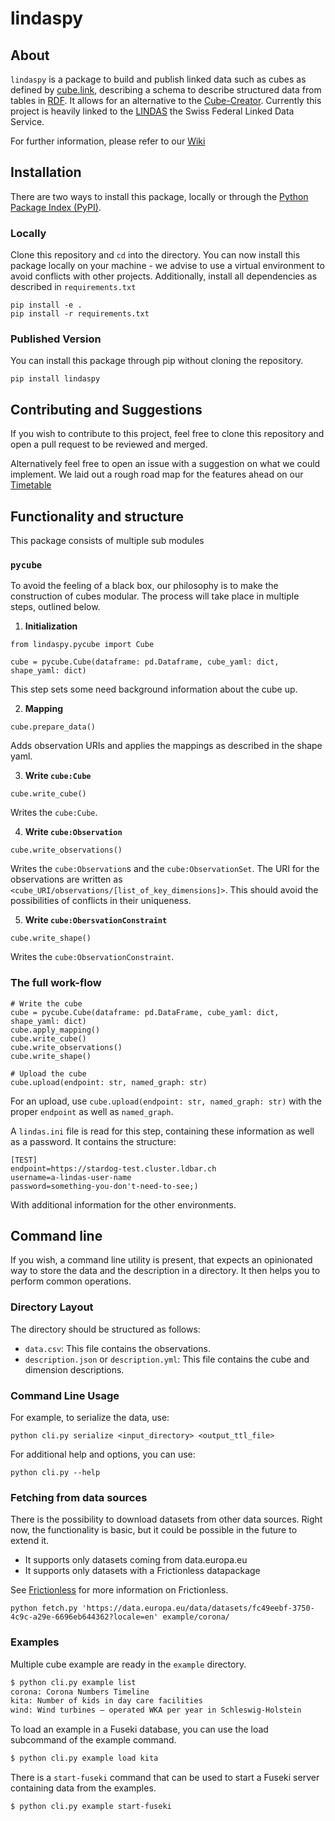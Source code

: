 # lindaspy

## About

`lindaspy` is a package to build and publish linked data such as cubes as defined by [cube.link](https://cube.link), describing a schema to describe structured data from tables in [RDF](https://www.w3.org/RDF/). It allows for an alternative to the [Cube-Creator](https://cube-creator.lindas.admin.ch). Currently this project is heavily linked to the [LINDAS](lindas.admin.ch) the Swiss Federal Linked Data Service.

For further information, please refer to our [Wiki](https://github.com/Kronmar-Bafu/cubelink/wiki)

## Installation

There are two ways to install this package, locally or through the [Python Package Index (PyPI)](https://pypi.org).

### Locally

Clone this repository and `cd` into the directory. You can now install this package locally on your machine - we advise to use a virtual environment to avoid conflicts with other projects. Additionally, install all dependencies as described in `requirements.txt`

```
pip install -e .
pip install -r requirements.txt
```

### Published Version

You can install this package through pip without cloning the repository.

```
pip install lindaspy
```

## Contributing and Suggestions

If you wish to contribute to this project, feel free to clone this repository and open a pull request to be reviewed and merged.

Alternatively feel free to open an issue with a suggestion on what we could implement. We laid out a rough road map for the features ahead on our [Timetable](https://github.com/Kronmar-Bafu/cubelink/wiki/Timetable)

## Functionality and structure

This package consists of multiple sub modules

### `pycube`

To avoid the feeling of a black box, our philosophy is to make the construction of cubes modular. The process will take place in multiple steps, outlined below.

1. **Initialization**

```
from lindaspy.pycube import Cube

cube = pycube.Cube(dataframe: pd.Dataframe, cube_yaml: dict, shape_yaml: dict)
```

This step sets some need background information about the cube up.

2. **Mapping**

```
cube.prepare_data()
```

Adds observation URIs and applies the mappings as described in the shape yaml.

3. **Write `cube:Cube`**

```
cube.write_cube()
```

Writes the `cube:Cube`.

4. **Write `cube:Observation`**

```
cube.write_observations()
```

Writes the `cube:Observation`s and the `cube:ObservationSet`. The URI for the observations are written as `<cube_URI/observations/[list_of_key_dimensions]>`. This should avoid the possibilities of conflicts in their uniqueness.

5. **Write `cube:ObersvationConstraint`**

```
cube.write_shape()
```

Writes the `cube:ObservationConstraint`.

### The full work-flow

```
# Write the cube
cube = pycube.Cube(dataframe: pd.DataFrame, cube_yaml: dict, shape_yaml: dict)
cube.apply_mapping()
cube.write_cube()
cube.write_observations()
cube.write_shape()

# Upload the cube
cube.upload(endpoint: str, named_graph: str)
```

For an upload, use `cube.upload(endpoint: str, named_graph: str)` with the proper `endpoint` as well as `named_graph`.

A `lindas.ini` file is read for this step, containing these information as well as a password. It contains the structure:

```
[TEST]
endpoint=https://stardog-test.cluster.ldbar.ch
username=a-lindas-user-name
password=something-you-don't-need-to-see;)
```

With additional information for the other environments.

## Command line

If you wish, a command line utility is present, that expects an opinionated way to store
the data and the description in a directory. It then helps you to perform common operations.

### Directory Layout

The directory should be structured as follows:

- `data.csv`: This file contains the observations.
- `description.json` or `description.yml`: This file contains the cube and dimension descriptions.

### Command Line Usage

For example, to serialize the data, use:

```
python cli.py serialize <input_directory> <output_ttl_file>
```

For additional help and options, you can use:

```
python cli.py --help
```

### Fetching from data sources

There is the possibility to download datasets from other data sources. Right now, the functionality is basic, but
it could be possible in the future to extend it.

- It supports only datasets coming from data.europa.eu
- It supports only datasets with a Frictionless datapackage

See [Frictionless](https://frictionlessdata.io/introduction/#why-frictionless) for more information on Frictionless.

```
python fetch.py 'https://data.europa.eu/data/datasets/fc49eebf-3750-4c9c-a29e-6696eb644362?locale=en' example/corona/
```

### Examples

Multiple cube example are ready in the `example` directory.

```bash
$ python cli.py example list
corona: Corona Numbers Timeline
kita: Number of kids in day care facilities
wind: Wind turbines — operated WKA per year in Schleswig-Holstein
```

To load an example in a Fuseki database, you can use the load subcommand of the example command.

```bash
$ python cli.py example load kita
```

There is a `start-fuseki` command that can be used to start a Fuseki server containing data
from the examples.

```bash
$ python cli.py example start-fuseki
```
